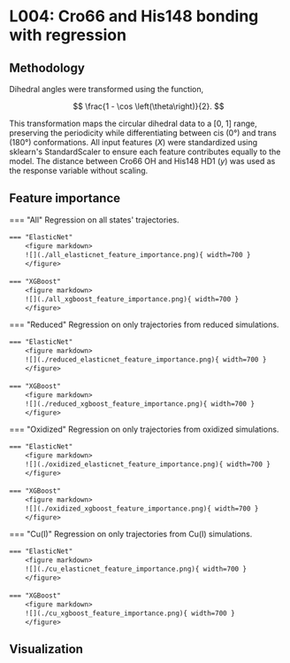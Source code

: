 # L004: Cro66 and His148 bonding with regression

## Methodology

Dihedral angles were transformed using the function,

$$
\frac{1 - \cos \left(\theta\right)}{2}.
$$

This transformation maps the circular dihedral data to a [0, 1] range, preserving the periodicity while differentiating between cis (0°) and trans (180°) conformations.
All input features ($X$) were standardized using sklearn's StandardScaler to ensure each feature contributes equally to the model.
The distance between Cro66 OH and His148 HD1 ($y$) was used as the response variable without scaling.

## Feature importance

=== "All"
    Regression on all states' trajectories.

    === "ElasticNet"
        <figure markdown>
        ![](./all_elasticnet_feature_importance.png){ width=700 }
        </figure>

    === "XGBoost"
        <figure markdown>
        ![](./all_xgboost_feature_importance.png){ width=700 }
        </figure>

=== "Reduced"
    Regression on only trajectories from reduced simulations.

    === "ElasticNet"
        <figure markdown>
        ![](./reduced_elasticnet_feature_importance.png){ width=700 }
        </figure>

    === "XGBoost"
        <figure markdown>
        ![](./reduced_xgboost_feature_importance.png){ width=700 }
        </figure>

=== "Oxidized"
    Regression on only trajectories from oxidized simulations.

    === "ElasticNet"
        <figure markdown>
        ![](./oxidized_elasticnet_feature_importance.png){ width=700 }
        </figure>

    === "XGBoost"
        <figure markdown>
        ![](./oxidized_xgboost_feature_importance.png){ width=700 }
        </figure>

=== "Cu(I)"
    Regression on only trajectories from Cu(I) simulations.

    === "ElasticNet"
        <figure markdown>
        ![](./cu_elasticnet_feature_importance.png){ width=700 }
        </figure>

    === "XGBoost"
        <figure markdown>
        ![](./cu_xgboost_feature_importance.png){ width=700 }
        </figure>

## Visualization

<div id="reduced-view" class="mol-container"></div>
<script>
document.addEventListener('DOMContentLoaded', (event) => {
    const viewer = molstar.Viewer.create('reduced-view', {
        layoutIsExpanded: false,
        layoutShowControls: false,
        layoutShowRemoteState: false,
        layoutShowSequence: true,
        layoutShowLog: false,
        layoutShowLeftPanel: false,
        viewportShowExpand: true,
        viewportShowSelectionMode: true,
        viewportShowAnimation: false,
        pdbProvider: 'rcsb',
    }).then(viewer => {
        // viewer.loadStructureFromUrl("/analysis/005-rogfp-glh-md/data/traj/frame_106403.pdb", "pdb");
        viewer.loadSnapshotFromUrl("/misc/002-molstar-states/reduced-example.molj", "molj");
    });
});
</script>
